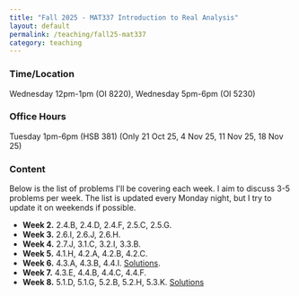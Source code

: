 ```yaml
---
title: "Fall 2025 - MAT337 Introduction to Real Analysis"
layout: default
permalink: /teaching/fall25-mat337
category: teaching
---
```


### Time/Location
Wednesday 12pm-1pm (OI 8220), Wednesday 5pm-6pm (OI 5230)

### Office Hours
Tuesday 1pm-6pm (HSB 381) (Only 21 Oct 25, 4 Nov 25, 11 Nov 25, 18 Nov 25)

### Content
Below is the list of problems I'll be covering each week. I aim to discuss 3-5 problems per week. The list is updated every Monday night, but I try to update it on weekends if possible.
<ul>
   <li><strong>Week 2.</strong> 2.4.B, 2.4.D, 2.4.F, 2.5.C, 2.5.G. </li>
   <li><strong>Week 3.</strong> 2.6.I, 2.6.J, 2.6.H. </li>
   <li><strong>Week 4.</strong> 2.7.J, 3.1.C, 3.2.I, 3.3.B. </li>
   <li><strong>Week 5.</strong> 4.1.H, 4.2.A, 4.2.B, 4.2.C. </li>
   <li><strong>Week 6.</strong> 4.3.A, 4.3.B, 4.4.I. <a href="/files/Teaching/MAT337_Fall_25_Week_6_Tutorial.pdf" target="_blank">Solutions</a>. </li>
   <li><strong>Week 7.</strong> 4.3.E, 4.4.B, 4.4.C, 4.4.F. </li>
   <li><strong>Week 8.</strong> 5.1.D, 5.1.G, 5.2.B, 5.2.H, 5.3.K. <a href="/files/Teaching/MAT337_Fall_25_Week_8_Tutorial_(Addendum).pdf" target="_blank">Solutions</a> </li>
</ul>

